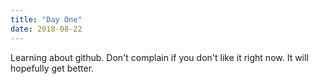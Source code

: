 ```yaml
---
title: "Day One"
date: 2018-08-22
---
```


Learning about github. Don't complain if you don't like it right now. It will hopefully get better. 

